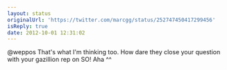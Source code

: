 ```yaml
---
layout: status
originalUrl: 'https://twitter.com/marcgg/status/252747450417299456'
isReply: true
date: 2012-10-01 12:31:02
---
```


@weppos That's what I'm thinking too. How dare they close your question with your gazillion rep on SO! Aha ^^
